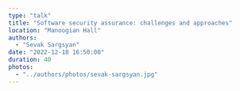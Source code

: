 ```yaml
---
type: "talk"
title: "Software security assurance: challenges and approaches"
location: "Manoogian Hall"
authors:
  - "Sevak Sargsyan"
date: "2022-12-18 16:50:00"
duration: 40
photos:
  - "../authors/photos/sevak-sargsyan.jpg"
---
```

